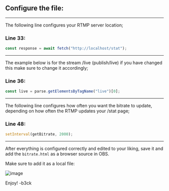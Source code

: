 ## Configure the file:
---
The following line configures your RTMP server location;

### Line 33:
```javascript
const response = await fetch("http://localhost/stat");
```
---

The example below is for the stream /live (publish/live) if you have changed this make sure to change it accordingly;

### Line 36:
```javascript
const live = parse.getElementsByTagName("live")[0];
```
---

The following line configures how often you want the bitrate to update, depending on how often the RTMP updates your /stat page;

### Line 48:
```javascript
setInterval(getBitrate, 2000);
```
---

After everything is configured correctly and edited to your liking, save it and add the `bitrate.html` as a browser source in OBS.

Make sure to add it as a local file:

![image](https://user-images.githubusercontent.com/1740542/148205807-36c35fe7-f004-43cd-ad17-c785df2d9076.png)

Enjoy!
-b3ck
